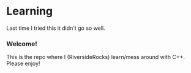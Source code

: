 # Learning
Last time I tried this it didn't go so well.

### Welcome!

This is the repo where I (RiversideRocks) learn/mess around with C++. Please enjoy!
